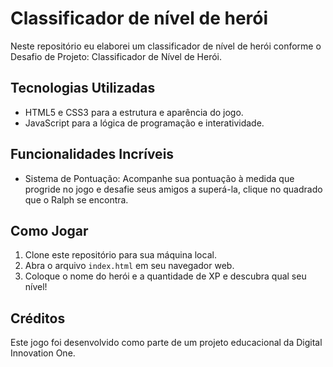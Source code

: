 # Classificador de nível de herói
Neste repositório eu elaborei um classificador de nível de herói conforme o Desafio de Projeto: Classificador de Nível de Herói.

## Tecnologias Utilizadas
* HTML5 e CSS3 para a estrutura e aparência do jogo.
* JavaScript para a lógica de programação e interatividade.

## Funcionalidades Incríveis
* Sistema de Pontuação: Acompanhe sua pontuação à medida que progride no jogo e desafie seus amigos a superá-la, clique no quadrado que o Ralph se encontra.

## Como Jogar
1. Clone este repositório para sua máquina local.
2. Abra o arquivo `index.html` em seu navegador web.
3. Coloque o nome do herói e a quantidade de XP e descubra qual seu nível!

## Créditos
Este jogo foi desenvolvido como parte de um projeto educacional da Digital Innovation One.
